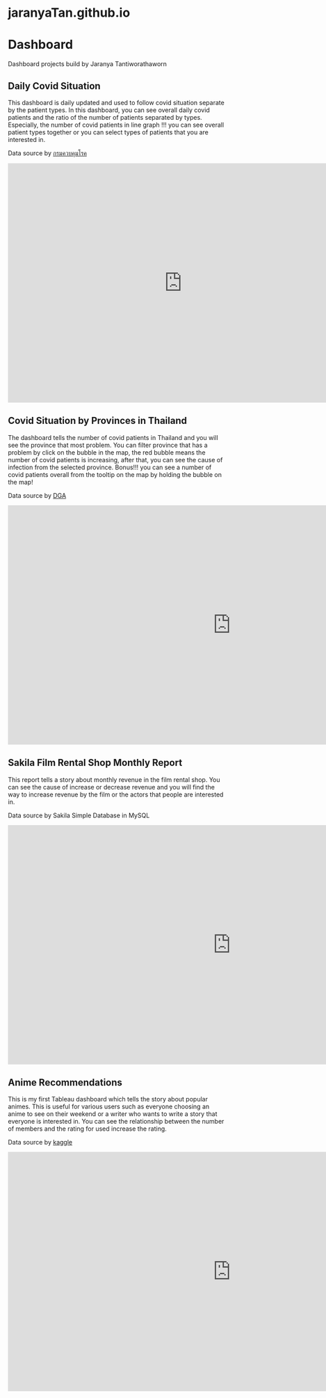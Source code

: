 # jaranyaTan.github.io

<h1>Dashboard</h1>
<p>Dashboard projects build by Jaranya Tantiworathaworn </p>
<h2>Daily Covid Situation </h2>

<p>This dashboard is daily updated and used to follow covid situation separate by the patient types. 
In this dashboard, you can see overall daily covid patients and the ratio of the number of patients separated by types. 
Especially, the number of covid patients in line graph !!! you can see overall patient types together or you can select types of patients that you are interested in.</p>
<p align ='left'> Data source by <a href = "https://covid19.th-stat.com/en/api" target = "_blank"> กรมควบคุมโรค </a></p>

<p align = 'center'>
<iframe width="800" height="550" src="https://app.powerbi.com/view?r=eyJrIjoiY2FiYzA2MjItY2JkYy00NTE3LTg2NWEtNDM1NGJmNmU0YjU0IiwidCI6IjNhYjIwNWZhLTVjMWUtNDc2Yi04NDcyLWU5ZjIyZTM2MzhlZCIsImMiOjEwfQ%3D%3D&pageName=ReportSection" frameborder="0" allowFullScreen="true"></iframe>
</p>
	
<h2>Covid Situation by Provinces in Thailand</h2>
<p>The dashboard tells the number of covid patients in Thailand and you will see the province that most problem. You can filter province that has a problem by click on the bubble in the map, the red bubble means the number of covid patients is increasing, after that, you can see the cause of infection from the selected province. Bonus!!! you can see a number of covid patients overall from the tooltip on the map by holding the bubble on the map! 
</p>
<p align ='left'> Data source by <a href = "https://data.go.th/dataset/covid-19-daily" target = "_blank"> DGA </a></p>
<p align = 'center'>
<iframe width="1024" height="550" src="https://app.powerbi.com/view?r=eyJrIjoiNjQ5ZjIwYTQtMzgwOC00NjM5LTlhZGMtMGVmNGQ3YjJhY2UxIiwidCI6IjNhYjIwNWZhLTVjMWUtNDc2Yi04NDcyLWU5ZjIyZTM2MzhlZCIsImMiOjEwfQ%3D%3D" frameborder="0" allowFullScreen="true"></iframe>
</p>

<h2>Sakila Film Rental Shop Monthly Report</h2>
<p>This report tells a story about monthly revenue in the film rental shop. You can see the cause of increase or decrease revenue and you will find the way to increase revenue by the film or the actors that people are interested in.
</p>
<p>Data source by Sakila Simple Database in MySQL</p>
<p align = 'center'>
<iframe width="1024" height="550" src="https://app.powerbi.com/view?r=eyJrIjoiODQ4ZTk1ZGYtZmU3NS00NzMwLTk5MjgtZTg1MTg5ZWUxNWEzIiwidCI6IjNhYjIwNWZhLTVjMWUtNDc2Yi04NDcyLWU5ZjIyZTM2MzhlZCIsImMiOjEwfQ%3D%3D&pageName=ReportSection" frameborder="0" allowFullScreen="true"></iframe>
</p>

<h2>Anime Recommendations</h2>
<p> This is my first Tableau dashboard which tells the story about popular animes. This is useful for various users such as everyone choosing an anime to see on their weekend or a writer who wants to write a story that everyone is interested in. You can see the relationship between the number of members and the rating for used increase the rating.</p>
<p>Data source by <a href = "https://www.kaggle.com/CooperUnion/anime-recommendations-database" target="_blank">kaggle</a></p>

<p align = 'center'>
<iframe width="1024" height="550" src="https://public.tableau.com/views/AnimeRecommendations/Dashboard1?:language=en&:display_count=y&:origin=viz_share_link:showVizHome=no&:embed=true" frameborder="0" allowFullScreen="true"></iframe>
</p>
